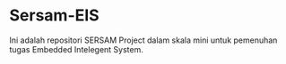 # Sersam-EIS

Ini adalah repositori SERSAM Project dalam skala mini untuk pemenuhan tugas Embedded Intelegent System.
